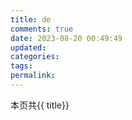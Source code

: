 ```yaml
---
title: de
comments: true
date: 2023-08-20 00:49:49
updated:
categories:
tags:
permalink:
---
```


本页共{{ title}}